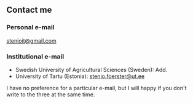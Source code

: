 ## Contact me

### Personal e-mail
stenioit@gmail.com

### Institutional e-mail
- Swedish University of Agricultural Sciences (Sweden): Add.
- University of Tartu (Estonia): stenio.foerster@ut.ee

I have no preference for a particular e-mail, but I will happy if you don't write to the three at the same time.
